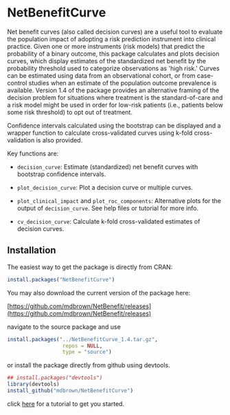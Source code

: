 # NetBenefitCurve

Net benefit curves (also called decision curves) are a useful tool to evaluate the population impact of adopting a risk prediction instrument into clinical practice. Given one or more instruments (risk models) that predict the probability of a binary outcome, this package calculates and plots decision curves, which display estimates of the standardized net benefit by the probability threshold used to categorize observations as 'high risk.' Curves can be estimated using data from an observational cohort, or from case-control studies when an estimate of the population outcome prevalence is available.  Version 1.4 of the package provides an alternative framing of the decision problem for situations where treatment is the standard-of-care and a risk model might be used in order for low-risk patients (i.e., patients below some risk threshold) to opt out of treatment.

Confidence intervals calculated using the bootstrap can be displayed and a wrapper function to calculate cross-validated curves using k-fold cross-validation is also provided. 

Key functions are: 

- `decision_curve`: Estimate (standardized) net benefit curves with bootstrap confidence intervals. 

- `plot_decision_curve`: Plot a decision curve or multiple curves.

- `plot_clinical_impact` and `plot_roc_components`: Alternative plots for the output of `decision_curve`. See help files or tutorial for more info. 

- `cv_decision_curve`: Calculate k-fold cross-validated estimates of decision curves. 

## Installation

The easiest way to get the package is directly from CRAN:

```r
install.packages("NetBenefitCurve")
```

You may also download the current version of the package here:

[https://github.com/mdbrown/NetBenefit/releases](https://github.com/mdbrown/NetBenefit/releases)

navigate to the source package and use 

```r
install.packages("../NetBenefitCurve_1.4.tar.gz", 
                  repos = NULL, 
                  type = "source")
```

or install the package directly from github using devtools. 
 
```r
## install.packages("devtools")
library(devtools)
install_github("mdbrown/NetBenefitCurve")
```


click [here](http://mdbrown.github.io/NetBenefitCurve/) for a tutorial to get you started. 
